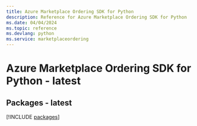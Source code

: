 ```yaml
---
title: Azure Marketplace Ordering SDK for Python
description: Reference for Azure Marketplace Ordering SDK for Python
ms.date: 04/04/2024
ms.topic: reference
ms.devlang: python
ms.service: marketplaceordering
---
```

# Azure Marketplace Ordering SDK for Python - latest
## Packages - latest
[!INCLUDE [packages](marketplace-ordering-index.md)]